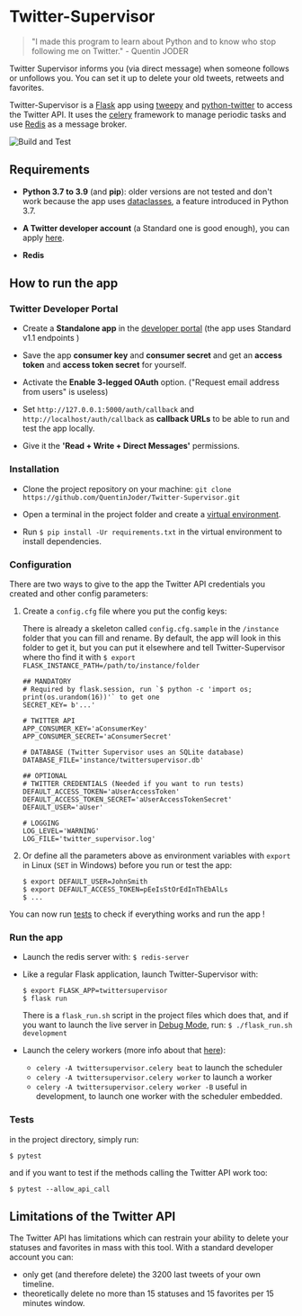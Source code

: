 # Twitter-Supervisor
> "I made this program to learn about Python and to know who stop following me on Twitter." - Quentin JODER 

Twitter Supervisor informs you (via direct message) when someone follows or unfollows you. You can set it up to delete
your old tweets, retweets and favorites.

Twitter-Supervisor is a [Flask](https://flask.palletsprojects.com/) app using [tweepy](https://www.tweepy.org/) and 
[python-twitter](https://python-twitter.readthedocs.io/en/latest/) to access the Twitter API. It uses the [celery](https://docs.celeryproject.org/en/stable/index.html)
framework to manage periodic tasks and use [Redis](https://redis.io/) as a message broker.

![Build and Test](https://github.com/QuentinJoder/Twitter-Supervisor/workflows/build-and-test/badge.svg?branch=master)

## Requirements
* **Python 3.7 to 3.9** (and **pip**): older versions are not tested and don't work because the app uses
[dataclasses](https://docs.python.org/fr/3/library/dataclasses.html), a feature introduced in Python 3.7.

* **A Twitter developer account** (a Standard one is good enough), you can apply [here](https://developer.twitter.com/en/apply-for-access).

* **Redis**

## How to run the app

### Twitter Developer Portal
* Create a **Standalone app** in the [developer portal](https://developer.twitter.com/en/portal/projects-and-apps)
(the app uses Standard v1.1 endpoints )

* Save the app **consumer key** and **consumer secret** and get an **access token** and **access token secret** for yourself.

* Activate the **Enable 3-legged OAuth** option. ("Request email address from users" is useless)

* Set `http://127.0.0.1:5000/auth/callback` and `http://localhost/auth/callback` as **callback URLs** to be able to run and test the app locally.

* Give it the **'Read + Write + Direct Messages'** permissions. 

### Installation
* Clone the project repository on your machine: `git clone https://github.com/QuentinJoder/Twitter-Supervisor.git`

* Open a terminal in the project folder and create a [virtual environment](https://flask.palletsprojects.com/en/1.1.x/installation/#virtual-environments).

* Run `$ pip install -Ur requirements.txt` in the virtual environment to install dependencies.

### Configuration
There are two ways to give to the app the Twitter API credentials you created and other config parameters:

1) Create a `config.cfg` file where you put the config keys:

    There is already a skeleton called `config.cfg.sample` in the `/instance` folder that you can fill and rename.
    By default, the app will look in this folder to get it, but you can put it elsewhere and tell Twitter-Supervisor
    where tho find it with `$ export FLASK_INSTANCE_PATH=/path/to/instance/folder`

    ```properties
    ## MANDATORY
    # Required by flask.session, run `$ python -c 'import os; print(os.urandom(16))'` to get one
    SECRET_KEY= b'...'
    
    # TWITTER API
    APP_CONSUMER_KEY='aConsumerKey'
    APP_CONSUMER_SECRET='aConsumerSecret'
    
    # DATABASE (Twitter Supervisor uses an SQLite database)
    DATABASE_FILE='instance/twittersupervisor.db'
    
    ## OPTIONAL
    # TWITTER CREDENTIALS (Needed if you want to run tests)
    DEFAULT_ACCESS_TOKEN='aUserAccessToken'
    DEFAULT_ACCESS_TOKEN_SECRET='aUserAccessTokenSecret'
    DEFAULT_USER='aUser'
    
    # LOGGING
    LOG_LEVEL='WARNING'
    LOG_FILE='twitter_supervisor.log'
    ```
  
2) Or define all the parameters above as environment variables with `export` in Linux (`SET` in Windows) before you run
or test the app:

    ```shell script
    $ export DEFAULT_USER=JohnSmith
    $ export DEFAULT_ACCESS_TOKEN=pEeIsStOrEdInThEbAlLs
    $ ...
    ```

You can now run [tests](#Tests) to check if everything works and run the app !

### Run the app
* Launch the redis server with: `$ redis-server`

* Like a regular Flask application, launch Twitter-Supervisor with:
    ```shell script
    $ export FLASK_APP=twittersupervisor
    $ flask run
    ```
    There is a `flask_run.sh` script in the project files which does that, and if you want to launch the live server in
    [Debug Mode](https://flask.palletsprojects.com/en/1.1.x/quickstart/#debug-mode), run: `$ ./flask_run.sh development`
    
*  Launch the celery workers (more info about that [here](https://docs.celeryproject.org/en/stable/userguide/periodic-tasks.html#starting-the-scheduler)):
    - `celery -A twittersupervisor.celery beat` to launch the scheduler
    - `celery -A twittersupervisor.celery worker` to launch a worker
    - `celery -A twittersupervisor.celery worker -B` useful in development, to launch one worker with the scheduler embedded.

### Tests
in the project directory, simply run: 
```shell script
$ pytest
``` 
and if you want to test if the methods calling the Twitter API work too:
```shell script
$ pytest --allow_api_call
```

## Limitations of the Twitter API
The Twitter API has limitations which can restrain your ability to delete your statuses and favorites in 
mass with this tool. With a standard developer account you can:

- only get (and therefore delete) the 3200 last tweets of your own timeline.
- theoretically delete no more than 15 statuses and 15 favorites per 15 minutes window.
